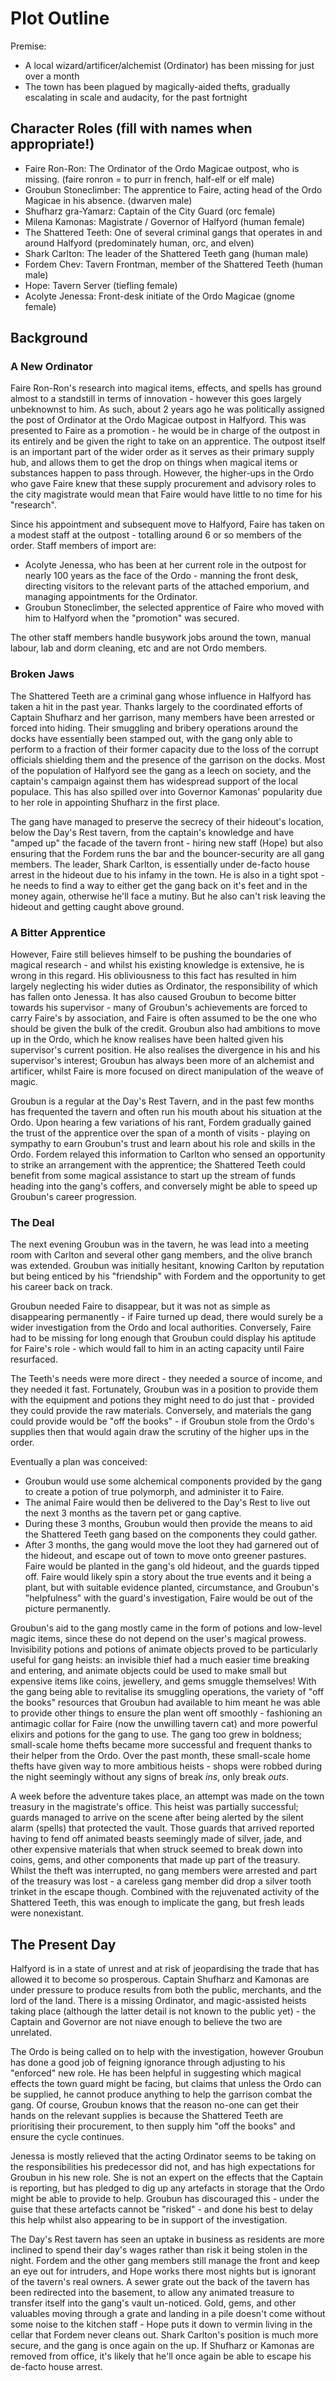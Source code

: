 # Plot Outline

Premise:

- A local wizard/artificer/alchemist (Ordinator) has been missing for just over a month
- The town has been plagued by magically-aided thefts, gradually escalating in scale and audacity, for the past fortnight

## Character Roles (fill with names when appropriate!)

- Faire Ron-Ron: The Ordinator of the Ordo Magicae outpost, who is missing. (faire ronron = to purr in french, half-elf or elf male)
- Groubun Stoneclimber: The apprentice to Faire, acting head of the Ordo Magicae in his absence. (dwarven male)
- Shufharz gra-Yamarz: Captain of the City Guard (orc female)
- Milena Kamonas: Magistrate / Governor of Halfyord (human female)
- The Shattered Teeth: One of several criminal gangs that operates in and around Halfyord (predominately human, orc, and elven)
- Shark Carlton: The leader of the Shattered Teeth gang (human male)
- Fordem Chev: Tavern Frontman, member of the Shattered Teeth (human male)
- Hope: Tavern Server (tiefling female)
- Acolyte Jenessa: Front-desk initiate of the Ordo Magicae (gnome female)

## Background

### A New Ordinator

Faire Ron-Ron's research into magical items, effects, and spells has ground almost to a standstill in terms of innovation - however this goes largely unbeknownst to him.
As such, about 2 years ago he was politically assigned the post of Ordinator at the Ordo Magicae outpost in Halfyord.
This was presented to Faire as a promotion - he would be in charge of the outpost in its entirely and be given the right to take on an apprentice.
The outpost itself is an important part of the wider order as it serves as their primary supply hub, and allows them to get the drop on things when magical items or substances happen to pass through.
However, the higher-ups in the Ordo who gave Faire knew that these supply procurement and advisory roles to the city magistrate would mean that Faire would have little to no time for his "research".

Since his appointment and subsequent move to Halfyord, Faire has taken on a modest staff at the outpost - totalling around 6 or so members of the order.
Staff members of import are:

- Acolyte Jenessa, who has been at her current role in the outpost for nearly 100 years as the face of the Ordo - manning the front desk, directing visitors to the relevant parts of the attached emporium, and managing appointments for the Ordinator.
- Groubun Stoneclimber, the selected apprentice of Faire who moved with him to Halfyord when the "promotion" was secured.

The other staff members handle busywork jobs around the town, manual labour, lab and dorm cleaning, etc and are not Ordo members.

### Broken Jaws

The Shattered Teeth are a criminal gang whose influence in Halfyord has taken a hit in the past year.
Thanks largely to the coordinated efforts of Captain Shufharz and her garrison, many members have been arrested or forced into hiding.
Their smuggling and bribery operations around the docks have essentially been stamped out, with the gang only able to perform to a fraction of their former capacity due to the loss of the corrupt officials shielding them and the presence of the garrison on the docks.
Most of the population of Halfyord see the gang as a leech on society, and the captain's campaign against them has widespread support of the local populace.
This has also spilled over into Governor Kamonas' popularity due to her role in appointing Shufharz in the first place.

The gang have managed to preserve the secrecy of their hideout's location, below the Day's Rest tavern, from the captain's knowledge and have "amped up" the facade of the tavern front - hiring new staff (Hope) but also ensuring that the Fordem runs the bar and the bouncer-security are all gang members.
The leader, Shark Carlton, is essentially under de-facto house arrest in the hideout due to his infamy in the town.
He is also in a tight spot - he needs to find a way to either get the gang back on it's feet and in the money again, otherwise he'll face a mutiny.
But he also can't risk leaving the hideout and getting caught above ground.

### A Bitter Apprentice

However, Faire still believes himself to be pushing the boundaries of magical research - and whilst his existing knowledge is extensive, he is wrong in this regard.
His obliviousness to this fact has resulted in him largely neglecting his wider duties as Ordinator, the responsibility of which has fallen onto Jenessa.
It has also caused Groubun to become bitter towards his supervisor - many of Groubun's achievements are forced to carry Faire's by association, and Faire is often assumed to be the one who should be given the bulk of the credit.
Groubun also had ambitions to move up in the Ordo, which he know realises have been halted given his supervisor's current position.
He also realises the divergence in his and his supervisor's interest; Groubun has always been more of an alchemist and artificer, whilst Faire is more focused on direct manipulation of the weave of magic.

Groubun is a regular at the Day's Rest Tavern, and in the past few months has frequented the tavern and often run his mouth about his situation at the Ordo.
Upon hearing a few variations of his rant, Fordem gradually gained the trust of the apprentice over the span of a month of visits - playing on sympathy to earn Groubun's trust and learn about his role and skills in the Ordo.
Fordem relayed this information to Carlton who sensed an opportunity to strike an arrangement with the apprentice; the Shattered Teeth could benefit from some magical assistance to start up the stream of funds heading into the gang's coffers, and conversely might be able to speed up Groubun's career progression.

### The Deal

The next evening Groubun was in the tavern, he was lead into a meeting room with Carlton and several other gang members, and the olive branch was extended.
Groubun was initially hesitant, knowing Carlton by reputation but being enticed by his "friendship" with Fordem and the opportunity to get his career back on track.

Groubun needed Faire to disappear, but it was not as simple as disappearing permanently - if Faire turned up dead, there would surely be a wider investigation from the Ordo and local authorities.
Conversely, Faire had to be missing for long enough that Groubun could display his aptitude for Faire's role - which would fall to him in an acting capacity until Faire resurfaced.

The Teeth's needs were more direct - they needed a source of income, and they needed it fast.
Fortunately, Groubun was in a position to provide them with the equipment and potions they might need to do just that - provided they could provide the raw materials.
Conversely, and materials the gang could provide would be "off the books" - if Groubun stole from the Ordo's supplies then that would again draw the scrutiny of the higher ups in the order.

Eventually a plan was conceived:

- Groubun would use some alchemical components provided by the gang to create a potion of true polymorph, and administer it to Faire.
- The animal Faire would then be delivered to the Day's Rest to live out the next 3 months as the tavern pet or gang captive.
- During these 3 months, Groubun would then provide the means to aid the Shattered Teeth gang based on the components they could gather.
- After 3 months, the gang would move the loot they had garnered out of the hideout, and escape out of town to move onto greener pastures. Faire would be planted in the gang's old hideout, and the guards tipped off. Faire would likely spin a story about the true events and it being a plant, but with suitable evidence planted, circumstance, and Groubun's "helpfulness" with the guard's investigation, Faire would be out of the picture permanently.

Groubun's aid to the gang mostly came in the form of potions and low-level magic items, since these do not depend on the user's magical prowess.
Invisibility potions and potions of animate objects proved to be particularly useful for gang heists: an invisible thief had a much easier time breaking and entering, and animate objects could be used to make small but expensive items like coins, jewellery, and gems smuggle themselves!
With the gang being able to revitalise its smuggling operations, the variety of "off the books" resources that Groubun had available to him meant he was able to provide other things to ensure the plan went off smoothly - fashioning an antimagic collar for Faire (now the unwilling tavern cat) and more powerful elixirs and potions for the gang to use.
The gang too grew in boldness; small-scale home thefts became more successful and frequent thanks to their helper from the Ordo.
Over the past month, these small-scale home thefts have given way to more ambitious heists - shops were robbed during the night seemingly without any signs of break _ins_, only break _outs_.

A week before the adventure takes place, an attempt was made on the town treasury in the magistrate's office.
This heist was partially successful; guards managed to arrive on the scene after being alerted by the silent alarm (spells) that protected the vault.
Those guards that arrived reported having to fend off animated beasts seemingly made of silver, jade, and other expensive materials that when struck seemed to break down into coins, gems, and other components that made up part of the treasury.
Whilst the theft was interrupted, no gang members were arrested and part of the treasury was lost - a careless gang member did drop a silver tooth trinket in the escape though.
Combined with the rejuvenated activity of the Shattered Teeth, this was enough to implicate the gang, but fresh leads were nonexistant.

## The Present Day

Halfyord is in a state of unrest and at risk of jeopardising the trade that has allowed it to become so prosperous.
Captain Shufharz and Kamonas are under pressure to produce results from both the public, merchants, and the lord of the land.
There is a missing Ordinator, and magic-assisted heists taking place (although the latter detail is not known to the public yet) - the Captain and Governor are not niave enough to believe the two are unrelated.

The Ordo is being called on to help with the investigation, however Groubun has done a good job of feigning ignorance through adjusting to his "enforced" new role.
He has been helpful in suggesting which magical effects the town guard might be facing, but claims that unless the Ordo can be supplied, he cannot produce anything to help the garrison combat the gang.
Of course, Groubun knows that the reason no-one can get their hands on the relevant supplies is because the Shattered Teeth are prioritising their procurement, to then supply him "off the books" and ensure the cycle continues.

Jenessa is mostly relieved that the acting Ordinator seems to be taking on the responsibilities his predecessor did not, and has high expectations for Groubun in his new role.
She is not an expert on the effects that the Captain is reporting, but has pledged to dig up any artefacts in storage that the Ordo might be able to provide to help.
Groubun has discouraged this - under the guise that these artefacts cannot be "risked" - and done his best to delay this help whilst also appearing to be in support of the investigation.

The Day's Rest tavern has seen an uptake in business as residents are more inclined to spend their day's wages rather than risk it being stolen in the night.
Fordem and the other gang members still manage the front and keep an eye out for intruders, and Hope works there most nights but is ignorant of the tavern's real owners.
A sewer grate out the back of the tavern has been redirected into the basement, to allow any animated treasure to transfer itself into the gang's vault un-noticed.
Gold, gems, and other valuables moving through a grate and landing in a pile doesn't come without some noise to the kitchen staff - Hope puts it down to vermin living in the cellar that Fordem never cleans out.
Shark Carlton's position is much more secure, and the gang is once again on the up.
If Shufharz or Kamonas are removed from office, it's likely that he'll once again be able to escape his de-facto house arrest.
